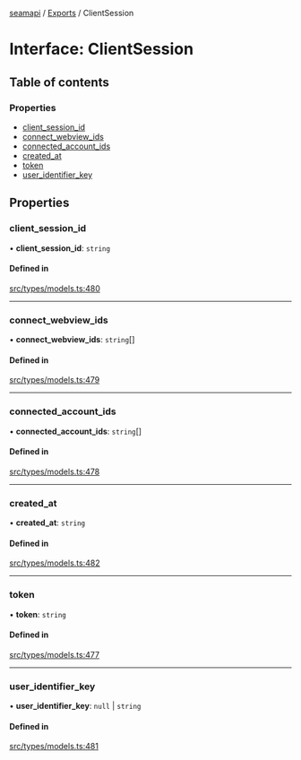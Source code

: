 [seamapi](../README.md) / [Exports](../modules.md) / ClientSession

# Interface: ClientSession

## Table of contents

### Properties

- [client\_session\_id](ClientSession.md#client_session_id)
- [connect\_webview\_ids](ClientSession.md#connect_webview_ids)
- [connected\_account\_ids](ClientSession.md#connected_account_ids)
- [created\_at](ClientSession.md#created_at)
- [token](ClientSession.md#token)
- [user\_identifier\_key](ClientSession.md#user_identifier_key)

## Properties

### client\_session\_id

• **client\_session\_id**: `string`

#### Defined in

[src/types/models.ts:480](https://github.com/seamapi/javascript/blob/main/src/types/models.ts#L480)

___

### connect\_webview\_ids

• **connect\_webview\_ids**: `string`[]

#### Defined in

[src/types/models.ts:479](https://github.com/seamapi/javascript/blob/main/src/types/models.ts#L479)

___

### connected\_account\_ids

• **connected\_account\_ids**: `string`[]

#### Defined in

[src/types/models.ts:478](https://github.com/seamapi/javascript/blob/main/src/types/models.ts#L478)

___

### created\_at

• **created\_at**: `string`

#### Defined in

[src/types/models.ts:482](https://github.com/seamapi/javascript/blob/main/src/types/models.ts#L482)

___

### token

• **token**: `string`

#### Defined in

[src/types/models.ts:477](https://github.com/seamapi/javascript/blob/main/src/types/models.ts#L477)

___

### user\_identifier\_key

• **user\_identifier\_key**: ``null`` \| `string`

#### Defined in

[src/types/models.ts:481](https://github.com/seamapi/javascript/blob/main/src/types/models.ts#L481)
